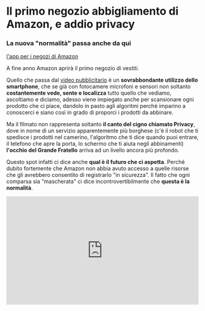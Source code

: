 # Il primo negozio abbigliamento di Amazon, e addio privacy

### La nuova "normalità" passa anche da qui

[l'app per i negozi di Amazon](/img/il-marchio-sulla-mano-destra.jpeg)

A fine anno Amazon aprirà il primo negozio di vestiti.

Quello che passa dal [video pubblicitario](https://www.youtube.com/watch?v=c67K8JO1WJE) è un **sovrabbondante utilizzo dello smartphone**, che se già con fotocamere microfoni e sensori non soltanto **costantemente vede, sente e localizza** tutto quello che vediamo, ascoltiamo e diciamo, adesso viene impiegato anche per scansionare ogni prodotto che ci piace, dandolo in pasto agli algoritmi perché imparino a conoscerci e siano così in grado di proporci i prodotti da abbinare.

Ma il filmato non rappresenta soltanto **il canto del cigno chiamato Privacy**, dove in nome di un servizio apparentemente più borghese (c'è il robot che ti spedisce i prodotti nel camerino, l'algoritmo che ti dice quando puoi entrare, il telefono che apre la porta, lo schermo che ti aiuta negli abbinamenti) **l'occhio del Grande Fratello** arriva ad un livello ancora più profondo.

Questo spot infatti ci dice anche **qual è il futuro che ci aspetta**. Perché dubito fortemente che Amazon non abbia avuto accesso a quelle risorse che gli avrebbero consentito di registrarlo "in sicurezza". Il fatto che ogni comparsa sia "mascherata" ci dice incontrovertibilmente che **questa è la normalità**.

 <div style="position: relative; padding-bottom: 56.25%; height: 0; overflow: hidden;">
  <iframe src="https://www.youtube.com/embed/c67K8JO1WJE" 
          style="position: absolute; top: 0; left: 0; width: 100%; height: 100%;" 
          frameborder="0" 
          allowfullscreen></iframe>
</div>